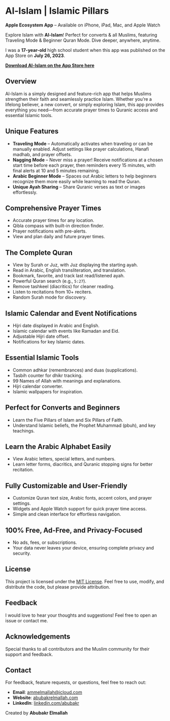 # Al-Islam | Islamic Pillars

**Apple Ecosystem App** – Available on iPhone, iPad, Mac, and Apple Watch

Explore Islam with **Al-Islam**! Perfect for converts & all Muslims, featuring Traveling Mode & Beginner Quran Mode. Dive deeper, anywhere, anytime.

I was a **17-year-old** high school student when this app was published on the App Store on **July 26, 2023**.

[**Download Al-Islam on the App Store here**](https://apps.apple.com/us/app/al-islam-islamic-pillars/id6449729655?platform=iphone)

## Overview
Al-Islam is a simply designed and feature-rich app that helps Muslims strengthen their faith and seamlessly practice Islam. Whether you’re a lifelong believer, a new convert, or simply exploring Islam, this app provides everything you need—from accurate prayer times to Quranic access and essential Islamic tools.

## Unique Features
- **Traveling Mode** – Automatically activates when traveling or can be manually enabled. Adjust settings like prayer calculations, Hanafi madhab, and prayer offsets.
- **Nagging Mode** – Never miss a prayer! Receive notifications at a chosen start time before each prayer, then reminders every 15 minutes, with final alerts at 10 and 5 minutes remaining.
- **Arabic Beginner Mode** – Spaces out Arabic letters to help beginners recognize them more easily while learning to read the Quran.
- **Unique Ayah Sharing** – Share Quranic verses as text or images effortlessly.

## Comprehensive Prayer Times
- Accurate prayer times for any location.
- Qibla compass with built-in direction finder.
- Prayer notifications with pre-alerts.
- View and plan daily and future prayer times.

## The Complete Quran
- View by Surah or Juz, with Juz displaying the starting ayah.
- Read in Arabic, English transliteration, and translation.
- Bookmark, favorite, and track last read/listened ayah.
- Powerful Quran search (e.g., `5:27`).
- Remove tashkeel (diacritics) for cleaner reading.
- Listen to recitations from 10+ reciters.
- Random Surah mode for discovery.

## Islamic Calendar and Event Notifications
- Hijri date displayed in Arabic and English.
- Islamic calendar with events like Ramadan and Eid.
- Adjustable Hijri date offset.
- Notifications for key Islamic dates.

## Essential Islamic Tools
- Common adhkar (remembrances) and duas (supplications).
- Tasbih counter for dhikr tracking.
- 99 Names of Allah with meanings and explanations.
- Hijri calendar converter.
- Islamic wallpapers for inspiration.

## Perfect for Converts and Beginners
- Learn the Five Pillars of Islam and Six Pillars of Faith.
- Understand Islamic beliefs, the Prophet Muhammad (pbuh), and key teachings.

## Learn the Arabic Alphabet Easily
- View Arabic letters, special letters, and numbers.
- Learn letter forms, diacritics, and Quranic stopping signs for better recitation.

## Fully Customizable and User-Friendly
- Customize Quran text size, Arabic fonts, accent colors, and prayer settings.
- Widgets and Apple Watch support for quick prayer time access.
- Simple and clean interface for effortless navigation.

## 100% Free, Ad-Free, and Privacy-Focused
- No ads, fees, or subscriptions.
- Your data never leaves your device, ensuring complete privacy and security.

## License

This project is licensed under the [MIT License](LICENSE). Feel free to use, modify, and distribute the code, but please provide attribution.

## Feedback

I would love to hear your thoughts and suggestions! Feel free to open an issue or contact me.

## Acknowledgements

Special thanks to all contributors and the Muslim community for their support and feedback.

## Contact

For feedback, feature requests, or questions, feel free to reach out:
- **Email**: ammelmallah@icloud.com
- **Website**: [abubakrelmallah.com](https://abubakrelmallah.wordpress.com/)
- **LinkedIn**: [linkedin.com/abubakr](https://www.linkedin.com/in/abubakr-elmallah-416a0b273/)

Created by **Abubakr Elmallah**
